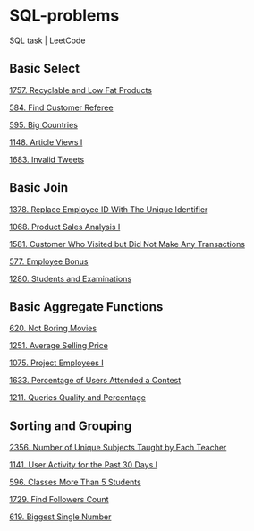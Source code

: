 # SQL-problems
SQL task | LeetCode

## Basic Select
<a href = "https://leetcode.com/problems/recyclable-and-low-fat-products/description/?envType=study-plan-v2&envId=top-sql-50"> 1757. Recyclable and Low Fat Products <a>

<a href = "https://leetcode.com/problems/find-customer-referee/description/?envType=study-plan-v2&envId=top-sql-50"> 584. Find Customer Referee <a>

<a href = "https://leetcode.com/problems/big-countries/description/?envType=study-plan-v2&envId=top-sql-50"> 595. Big Countries <a>

<a href = "https://leetcode.com/problems/article-views-i/description/?envType=study-plan-v2&envId=top-sql-50"> 1148. Article Views I <a>

<a href = "https://leetcode.com/problems/invalid-tweets/description/?envType=study-plan-v2&envId=top-sql-50"> 1683. Invalid Tweets <a>

## Basic Join
<a href = "https://leetcode.com/problems/replace-employee-id-with-the-unique-identifier/description/?envType=study-plan-v2&envId=top-sql-50"> 1378. Replace Employee ID With The Unique Identifier <a>

<a href = "https://leetcode.com/problems/product-sales-analysis-i/description/?envType=study-plan-v2&envId=top-sql-50"> 1068. Product Sales Analysis I <a>

<a href = "https://leetcode.com/problems/customer-who-visited-but-did-not-make-any-transactions/description/?envType=study-plan-v2&envId=top-sql-50"> 1581. Customer Who Visited but Did Not Make Any Transactions <a>

<a href = "https://leetcode.com/problems/employee-bonus/?envType=study-plan-v2&envId=top-sql-50"> 577. Employee Bonus <a>

<a href = "https://leetcode.com/problems/students-and-examinations/description/?envType=study-plan-v2&envId=top-sql-50"> 1280. Students and Examinations <a>

## Basic Aggregate Functions

<a href = "https://leetcode.com/problems/not-boring-movies/description/?envType=study-plan-v2&envId=top-sql-50"> 620. Not Boring Movies <a>

<a href = "https://leetcode.com/problems/average-selling-price/description/?envType=study-plan-v2&envId=top-sql-50"> 1251. Average Selling Price <a>

<a href = "https://leetcode.com/problems/project-employees-i/?envType=study-plan-v2&envId=top-sql-50"> 1075. Project Employees I <a>

<a href = "https://leetcode.com/problems/percentage-of-users-attended-a-contest/?envType=study-plan-v2&envId=top-sql-50"> 1633. Percentage of Users Attended a Contest <a>

<a href = "https://leetcode.com/problems/queries-quality-and-percentage/?envType=study-plan-v2&envId=top-sql-50"> 1211. Queries Quality and Percentage <a>

## Sorting and Grouping

<a href = "https://leetcode.com/problems/number-of-unique-subjects-taught-by-each-teacher/description/?envType=study-plan-v2&envId=top-sql-50"> 2356. Number of Unique Subjects Taught by Each Teacher <a>

<a href = "https://leetcode.com/problems/user-activity-for-the-past-30-days-i/?envType=study-plan-v2&envId=top-sql-50"> 1141. User Activity for the Past 30 Days I <a>

<a href = "https://leetcode.com/problems/classes-more-than-5-students/description/?envType=study-plan-v2&envId=top-sql-50"> 596. Classes More Than 5 Students <a>

<a href = "https://leetcode.com/problems/find-followers-count/?envType=study-plan-v2&envId=top-sql-50"> 1729. Find Followers Count <a>

<a href = "https://leetcode.com/problems/biggest-single-number/?envType=study-plan-v2&envId=top-sql-50"> 619. Biggest Single Number <a>

<a href = "">  <a>

<a href = "">  <a>

<a href = "">  <a>

<a href = "">  <a>

<a href = "">  <a>

<a href = "">  <a>

<a href = "">  <a>

<a href = "">  <a>



